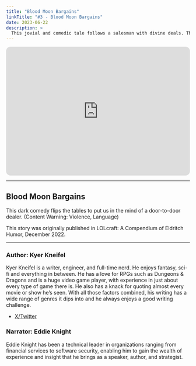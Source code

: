 ```yaml
---
title: "Blood Moon Bargains"
linkTitle: "#3 - Blood Moon Bargains"
date: 2023-06-22
description: > 
  This jovial and comedic tale follows a salesman with divine deals. This story was originally published in LOLcraft: A Compendium of Eldritch Humor, December 2022. 
---
```


<iframe style="border-radius:12px" src="https://open.spotify.com/embed/episode/11XOpQ5iFZ6z47a1KGAUGy?utm_source=generator" width="100%" height="352" frameBorder="0" allowfullscreen="" allow="autoplay; clipboard-write; encrypted-media; fullscreen; picture-in-picture" loading="lazy"></iframe>

---

## Blood Moon Bargains

This dark comedy flips the tables to put us in the mind of a door-to-door dealer. 
(Content Warning: Violence, Language)

This story was originally published in LOLcraft: A Compendium of Eldritch Humor, December 2022. 

---

### Author: Kyer Kneifel

Kyer Kneifel is a writer, engineer, and full-time nerd. He enjoys fantasy, sci-fi and everything in between. He has a love for RPGs such as Dungeons & Dragons and is a huge video game player, with experience in just about every type of game there is. He also has a knack for quoting almost every movie or show he’s seen. With all those factors combined, his writing has a wide range of genres it dips into and he always enjoys a good writing challenge.

- ⁠[X/Twitter](https://twitter.com/Cipher_Write)

### Narrator: Eddie Knight

Eddie Knight has been a technical leader in organizations ranging from financial services to software security, enabling him to gain the wealth of experience and insight that he brings as a speaker, author, and strategist.

